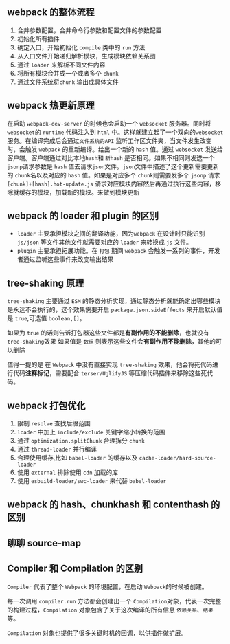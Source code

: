 ## webpack 的整体流程

1. 合并参数配置，合并命令行参数和配置文件的参数配置
2. 初始化所有插件
3. 确定入口，开始初始化 `compile` 类中的 `run` 方法
4. 从入口文件开始递归解析模块，生成模块依赖关系图
5. 通过 `loader` 来解析不同文件内容
6. 将所有模块合并成一个或者多个 `chunk`
7. 通过文件系统将`chunk` 输出成具体文件

## webpack 热更新原理

在启动 `webpack-dev-server` 的时候也会启动一个 `websocket` 服务器。同时将`websocket`的 `runtime` 代码注入到 `html` 中。这样就建立起了一个双向的`websocket`服务。在编译完成后会通过`文件系统的API` 监听工作区文件夹，当文件发生改变时，会触发 `webpack` 的重新编译。给出一个新的 `hash` 值。通过 `websocket` 发送给客户端。客户端通过对比本地`hash`和 `新hash` 是否相同。如果不相同则发送一个`jsonp`请求参数是 `hash` 值去请求`json`文件。`json`文件中描述了这个更新需要更新的 `chunk`名以及对应的 `hash` 值。如果是对应多个 `chunk`则需要发多个 `jsonp` 请求 `[chunk]+[hash].hot-update.js` 请求对应模块内容然后再通过执行这些内容，移除就缓存的模块，加载新的模块。来做到模块更新

## webpack 的 loader 和 plugin 的区别

- `loader` 主要承担模块之间的翻译功能，因为`webpack` 在设计时只能识别 `js/json` 等文件其他文件就需要对应的 `loader` 来转换成 `js` 文件。
- `plugin` 主要承担拓展功能。在 `打包` 期间 `webpack` 会触发一系列的事件，开发者通过监听这些事件来改变输出结果

## tree-shaking 原理

`tree-shaking` 主要通过 `ESM` 的静态分析实现，通过静态分析就能确定出哪些模块是永远不会执行的，这个效果需要开启 `package.json.sideEffects` 来开启默认值是 `true`,可选值 `boolean,[]`。

如果为 `true` 的话则告诉打包器这些文件都是**有副作用的不能删除**，也就没有 `tree-shaking`效果
如果值是 `数组` 则表示这些文件会**有副作用不能删除**，其他的可以删除

值得一提的是 在 `Webpack` 中没有直接实现 `tree-shaking` 效果，他会将死代码进行代码**注释标记**，需要配合 `terser/UglifyJS` 等压缩代码插件来移除这些死代码。

## webpack 打包优化

1. 限制 `resolve` 查找后缀范围
2. `loader` 中加上 `include/exclude` 关键字缩小转换的范围
3. 通过 `optimization.splitChunk` 合理拆分 `chunk`
4. 通过 `thread-loader` 并行编译
5. 合理使用缓存,比如 `babel-loader` 的缓存以及 `cache-loader/hard-source-loader`
6. 使用 `external` 排除使用 `cdn` 加载的库
7. 使用 `esbuild-loader/swc-loader` 来代替 `babel-loader`

## webpack 的 hash、chunkhash 和 contenthash 的区别

## 聊聊 source-map

## Compiler 和 Compilation 的区别

`Compiler` 代表了整个 `Webpack` 的环境配置，在启动 `Webpack`的时候被创建。

每一次调用 `compiler.run` 方法都会创建出一个 `Compilation`对象，代表一次完整的构建过程，`Compilation` 对象包含了关于这次编译的所有信息 `依赖关系`、`结果` 等。

`Compilation` 对象也提供了很多关键时机的回调，以供插件做扩展。
